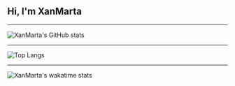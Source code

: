 ## Hi, I'm XanMarta

---

![XanMarta's GitHub stats](https://github-readme-stats.vercel.app/api?username=XanMarta&count_private=true&show_icon=true&theme=material-palenight)

---

![Top Langs](https://github-readme-stats.vercel.app/api/top-langs/?username=XanMarta&layout=compact)

---

![XanMarta's wakatime stats](https://github-readme-stats.vercel.app/api/wakatime?username=XanMarta)

